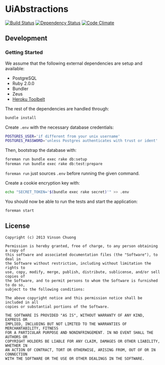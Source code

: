 # UiAbstractions
[![Build Status](https://travis-ci.org/vinsonchuong/ui_abstractions.png?branch=master)](https://travis-ci.org/vinsonchuong/ui_abstractions)
[![Dependency Status](https://gemnasium.com/vinsonchuong/ui_abstractions.png)](https://gemnasium.com/vinsonchuong/ui_abstractions)
[![Code Climate](https://codeclimate.com/github/vinsonchuong/ui_abstractions.png)](https://codeclimate.com/github/vinsonchuong/ui_abstractions)

## Development
### Getting Started
We assume that the following external dependencies are setup and available:
* PostgreSQL
* Ruby 2.0.0
* Bundler
* Zeus
* [Heroku Toolbelt](http://toolbelt.heroku.com)

The rest of the dependencies are handled through:
```bash
bundle install
```

Create `.env` with the necessary database credentials:
```bash
POSTGRES_USER='if different from your unix username'
POSTGRES_PASSWORD='unless Postgres authenticates with trust or ident'
```
Then, bootstrap the database with:
```bash
foreman run bundle exec rake db:setup
foreman run bundle exec rake db:test:prepare
```
`foreman run` just sources `.env` before running the given command.

Create a cookie encryption key with:
```bash
echo "SECRET_TOKEN='$(bundle exec rake secret)'" >> .env
```

You should now be able to run the tests and start the application:
```bash
foreman start
```

## License
```
Copyright (c) 2013 Vinson Chuong

Permission is hereby granted, free of charge, to any person obtaining a copy of
this software and associated documentation files (the "Software"), to deal in
the Software without restriction, including without limitation the rights to
use, copy, modify, merge, publish, distribute, sublicense, and/or sell copies of
the Software, and to permit persons to whom the Software is furnished to do so,
subject to the following conditions:

The above copyright notice and this permission notice shall be included in all
copies or substantial portions of the Software.

THE SOFTWARE IS PROVIDED "AS IS", WITHOUT WARRANTY OF ANY KIND, EXPRESS OR
IMPLIED, INCLUDING BUT NOT LIMITED TO THE WARRANTIES OF MERCHANTABILITY, FITNESS
FOR A PARTICULAR PURPOSE AND NONINFRINGEMENT. IN NO EVENT SHALL THE AUTHORS OR
COPYRIGHT HOLDERS BE LIABLE FOR ANY CLAIM, DAMAGES OR OTHER LIABILITY, WHETHER IN
AN ACTION OF CONTRACT, TORT OR OTHERWISE, ARISING FROM, OUT OF OR IN CONNECTION
WITH THE SOFTWARE OR THE USE OR OTHER DEALINGS IN THE SOFTWARE.
